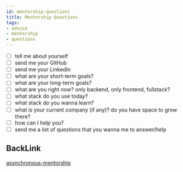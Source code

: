```yaml
---
id: mentorship-questions
title: Mentorship Questions
tags:
- advice
- mentorship
- questions
---
```


- [ ] tell me about yourself
- [ ] send me your GitHub
- [ ] send me your LinkedIn
- [ ] what are your short-term goals?
- [ ] what are your long-term goals?
- [ ] what are you right now? only backend, only frontend, fullstack?
- [ ] what stack do you use today?
- [ ] what stack do you wanna learn?
- [ ] what is your current company (if any)? do you have space to grow there?
- [ ] how can I help you?
- [ ] send me a list of questions that you wanna me to answer/help

## BackLink

[asynchronous-mentorship](./asynchronous-mentorship.md)